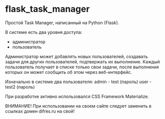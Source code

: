 # flask_task_manager
Простой Task Manager, написанный на Python (Flask).

В системе есть два уровня доступа:
  - администратор
  - пользователь
  
Администратор может добавлять новых пользователей, создавать задачи для других пользователей, подтвержать их выполнение.
Каждый пользователь получает в списке только свои задачи, после выполнения которых он может сообщить об этом через веб-интерфейс.

Изначально в системе два пользователя:
admin - test (пароль)
user - test2 (пароль)

При разработке активно использовался CSS Framework Materialize.

ВНИМАНИЕ! При использовании на своем сайте следует заменить в ссылках домен difres.ru на свой!
